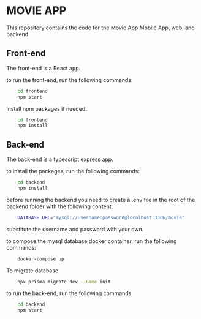 # MOVIE APP

This repository contains the code for the Movie App Mobile App, web, and backend.

## Front-end

The front-end is a React app.

to run the front-end, run the following commands:

```bash
    cd frontend
    npm start
```

install npm packages if needed:

```bash
    cd frontend
    npm install
```

## Back-end

The back-end is a typescript express app.

to install the packages, run the following commands:

```bash
    cd backend
    npm install
```

before running the backend you need to create a .env file in the root of the backend folder with the following content:

```bash
    DATABASE_URL="mysql://username:password@localhost:3306/movie"
```

substitute the username and password with your own.

to compose the mysql database docker container, run the following commands:

```bash
    docker-compose up
```
To migrate database

```bash
    npx prisma migrate dev --name init
```

to run the back-end, run the following commands:

```bash
    cd backend
    npm start
```
